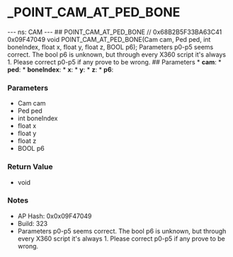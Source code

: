 # _POINT_CAM_AT_PED_BONE

--- ns: CAM --- ## POINT_CAM_AT_PED_BONE  // 0x68B2B5F33BA63C41 0x09F47049 void POINT_CAM_AT_PED_BONE(Cam cam, Ped ped, int boneIndex, float x, float y, float z, BOOL p6);  Parameters p0-p5 seems correct. The bool p6 is unknown, but through every X360 script it's always 1. Please correct p0-p5 if any prove to be wrong.  ## Parameters * **cam**: * **ped**: * **boneIndex**: * **x**: * **y**: * **z**: * **p6**:

### Parameters
* Cam cam
* Ped ped
* int boneIndex
* float x
* float y
* float z
* BOOL p6

### Return Value
* void

### Notes
* AP Hash: 0x0x09F47049
* Build: 323
* Parameters p0-p5 seems correct. The bool p6 is unknown, but through every X360 script it's always 1. Please correct p0-p5 if any prove to be wrong. 

